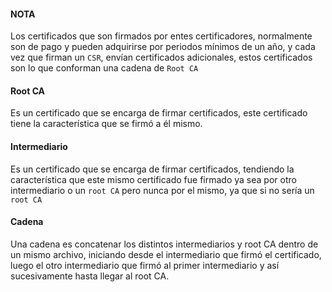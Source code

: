 #### NOTA
Los certificados que son firmados por entes certificadores, normalmente son de pago y pueden adquirirse por periodos mínimos de un año, y cada vez que firman un `CSR`, envían certificados adicionales, estos certificados son lo que conforman una cadena de `Root CA`

#### Root CA
Es un certificado que se encarga de firmar certificados, este certificado tiene la característica que se firmó a él mismo.

#### Intermediario
Es un certificado que se encarga de firmar certificados, tendiendo la característica que este mismo certificado fue firmado ya sea por otro intermediario o un `root CA` pero nunca por el mismo, ya que si no sería un `root CA`

#### Cadena
Una cadena es concatenar los distintos intermediarios y root CA dentro de un mismo archivo, iniciando desde el intermediario que firmó el certificado, luego el otro intermediario que firmó al primer intermediario y así sucesivamente hasta llegar al root CA.
